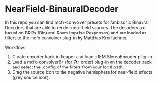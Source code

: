 # NearField-BinauralDecoder
In this repo you can find mcfx-convolver presets for Ambisonic Binaural Decoders that are able to render near-field sources. The decoders are based on BRIRs (Binaural Room Impulse Responses) and are loaded as filters to the mcfx convolver plug-in by Matthias Kronlachner.

Workflow: 
1) Create encoder track in Reaper and load a IEM StereoEncoder plug-in. 
2) Load a mcfx-convolver64 (for 7th order) plug-in on the decoder track and select the .config of the filters from your local path.
3) Drag the source icon to the negative hemisphere for near-field effects (grey source icon).

